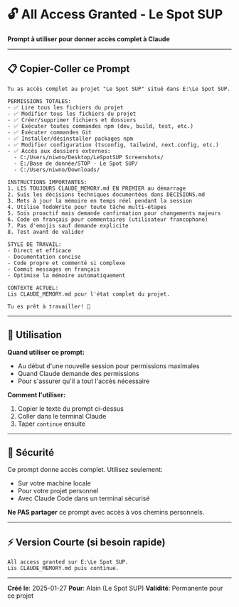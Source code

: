 # 🔓 All Access Granted - Le Spot SUP

**Prompt à utiliser pour donner accès complet à Claude**

---

## 📋 Copier-Coller ce Prompt

```
Tu as accès complet au projet "Le Spot SUP" situé dans E:\Le Spot SUP.

PERMISSIONS TOTALES:
- ✅ Lire tous les fichiers du projet
- ✅ Modifier tous les fichiers du projet
- ✅ Créer/supprimer fichiers et dossiers
- ✅ Exécuter toutes commandes npm (dev, build, test, etc.)
- ✅ Exécuter commandes Git
- ✅ Installer/désinstaller packages npm
- ✅ Modifier configuration (tsconfig, tailwind, next.config, etc.)
- ✅ Accès aux dossiers externes:
  - C:/Users/niwno/Desktop/LeSpotSUP Screenshots/
  - E:/Base de donnée/STOP - Le Spot SUP/
  - C:/Users/niwno/Downloads/

INSTRUCTIONS IMPORTANTES:
1. LIS TOUJOURS CLAUDE_MEMORY.md EN PREMIER au démarrage
2. Suis les décisions techniques documentées dans DECISIONS.md
3. Mets à jour la mémoire en temps réel pendant la session
4. Utilise TodoWrite pour toute tâche multi-étapes
5. Sois proactif mais demande confirmation pour changements majeurs
6. Code en français pour commentaires (utilisateur francophone)
7. Pas d'emojis sauf demande explicite
8. Test avant de valider

STYLE DE TRAVAIL:
- Direct et efficace
- Documentation concise
- Code propre et commenté si complexe
- Commit messages en français
- Optimise la mémoire automatiquement

CONTEXTE ACTUEL:
Lis CLAUDE_MEMORY.md pour l'état complet du projet.

Tu es prêt à travailler! 🚀
```

---

## 🎯 Utilisation

**Quand utiliser ce prompt:**
- Au début d'une nouvelle session pour permissions maximales
- Quand Claude demande des permissions
- Pour s'assurer qu'il a tout l'accès nécessaire

**Comment l'utiliser:**
1. Copier le texte du prompt ci-dessus
2. Coller dans le terminal Claude
3. Taper `continue` ensuite

---

## 🔐 Sécurité

Ce prompt donne accès complet. Utilisez seulement:
- Sur votre machine locale
- Pour votre projet personnel
- Avec Claude Code dans un terminal sécurisé

**Ne PAS partager** ce prompt avec accès à vos chemins personnels.

---

## ⚡ Version Courte (si besoin rapide)

```
All access granted sur E:\Le Spot SUP.
Lis CLAUDE_MEMORY.md puis continue.
```

---

**Créé le**: 2025-01-27
**Pour**: Alain (Le Spot SUP)
**Validité**: Permanente pour ce projet
